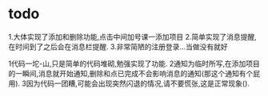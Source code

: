# todo
1.大体实现了添加和删除功能,点击中间加号课一添加项目
2.简单实现了消息提醒,在时间到了之后会在消息栏提醒.
3.非常简陋的注册登录...当做没有就好


1代码一坨-山,只是简单的代码堆砌,勉强实现了功能.
2通知为临时所写,在添加项目的一瞬间,消息就开始通知,删除和点已完成不会影响消息的通知(那这个通知有个屁用).
3因为代码一团糟,可能会出现突然闪退的情况,请不要慌张,这是正常现象().
